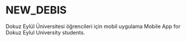 # NEW_DEBIS
Dokuz Eylül Üniversitesi öğrencileri için mobil uygulama
Mobile App for Dokuz Eylul University students.

